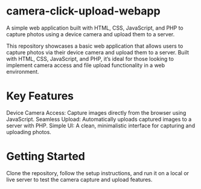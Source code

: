 # camera-click-upload-webapp
A simple web application built with HTML, CSS, JavaScript, and PHP to capture photos using a device camera and upload them to a server.

This repository showcases a basic web application that allows users to capture photos via their device camera and upload them to a server. Built with HTML, CSS, JavaScript, and PHP, it’s ideal for those looking to implement camera access and file upload functionality in a web environment.

# Key Features
Device Camera Access: Capture images directly from the browser using JavaScript.
Seamless Upload: Automatically uploads captured images to a server with PHP.
Simple UI: A clean, minimalistic interface for capturing and uploading photos.

# Getting Started
Clone the repository, follow the setup instructions, and run it on a local or live server to test the camera capture and upload features.
